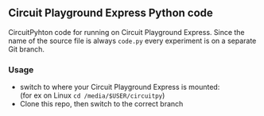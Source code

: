 ## Circuit Playground Express Python code

CircuitPyhton code for running on Circuit Playground Express. Since the name of the source file is always `code.py` every experiment is on a separate Git branch.

### Usage

* switch to where your Circuit Playground Express is mounted:<br>(for ex on Linux `cd /media/$USER/circuitpy`)
* Clone this repo, then switch to the correct branch
